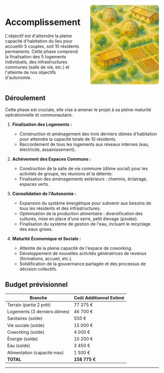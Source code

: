 <div style="display: flex; gap: 2rem; align-items: stretch; margin-bottom: 2rem;">
    <div style="flex: 1;">

# Accomplissement

L'objectif est d'atteindre la pleine capacité d'habitation du lieu pour accueillir 5 couples, soit 10 résidents permanents. Cette phase comprend la finalisation des 5 logements individuels, des infrastructures communes (salle de vie, etc.) et l'atteinte de nos objectifs d'autonomie.

</div>
<div style="flex: 1;">
<img src="images/accomplissement_color.png"  style="width: 100%; height: 100%; object-fit: cover; border-radius: 8px;">
</div>
</div>

## Déroulement

Cette phase est cruciale, elle vise à amener le projet à sa pleine maturité opérationnelle et communautaire.

1.  **Finalisation des Logements :**

    -   Construction et aménagement des trois derniers dômes d'habitation pour atteindre la capacité totale de 10 résidents.
    -   Raccordement de tous les logements aux réseaux internes (eau, électricité, assainissement).

2.  **Achèvement des Espaces Communs :**

    -   Construction de la salle de vie commune (dôme social) pour les activités de groupe, les réunions et la détente.
    -   Finalisation des aménagements extérieurs : chemins, éclairage, espaces verts.

3.  **Consolidation de l'Autonomie :**

    -   Expansion du système énergétique pour subvenir aux besoins de tous les résidents et des infrastructures.
    -   Optimisation de la production alimentaire : diversification des cultures, mise en place d'une serre, petit élevage (poules).
    -   Finalisation du système de gestion de l'eau, incluant le recyclage des eaux grises.

4.  **Maturité Économique et Sociale :**

    -   Atteinte de la pleine capacité de l'espace de coworking.
    -   Développement de nouvelles activités génératrices de revenus (formations, accueil, etc.).
    -   Solidification de la gouvernance partagée et des processus de décision collectifs.

## Budget prévisionnel

| Branche                      | Coût Additionnel Estimé |
| ---------------------------- | ----------------------- |
| Terrain (partie 2 prêt)      | 77 375 €                |
| Logements (3 derniers dômes) | 46 700 €                |
| Sanitaires (solde)           | 550 €                   |
| Vie sociale (solde)          | 15 000 €                |
| Coworking (solde)            | 4 000 €                 |
| Énergie (solde)              | 10 200 €                |
| Eau (solde)                  | 3 450 €                 |
| Alimentation (capacité max)  | 1 500 €                 |
| **TOTAL**                    | **158 775 €**           |

---
